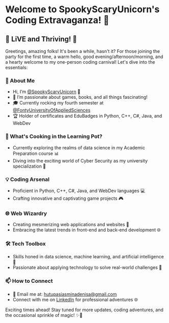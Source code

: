 # Welcome to SpookyScaryUnicorn's Coding Extravaganza! 🚀

## 🌈 LiVE and Thriving! 🌟

Greetings, amazing folks! It's been a while, hasn't it? For those joining the party for the first time, a warm hello, good evening/afternoon/morning, and a hearty welcome to my one-person coding carnival! Let's dive into the essentials:

### 👋 About Me
- Hi, I’m [@SpookyScaryUnicorn](https://github.com/SpookyScaryUnicorn) 🦄
- 👀 I’m passionate about games, books, and all things fascinating!
- 🎓 Currently rocking my fourth semester at [@FontyUniversityOfAppliedSciences](https://fontyuniversity.edu)
- 🏆 Holder of certificates and EduBadges in Python, C++, C#, Java, and WebDev

### 🌱 What's Cooking in the Learning Pot?
- Currently exploring the realms of data science in my Academic Preparation course 📊
- Diving into the exciting world of Cyber Security as my university specialization 🔐

### 💡 Coding Arsenal
- Proficient in Python, C++, C#, Java, and WebDev languages 💻
- Crafting innovative and captivating game projects 🎮

### 🌐 Web Wizardry
- Creating mesmerizing web applications and websites 🚀
- Embracing the latest trends in front-end and back-end development 🌐

### 🛠️ Tech Toolbox
- Skills honed in data science, machine learning, and artificial intelligence 🤖
- Passionate about applying technology to solve real-world challenges 🔧

### 📫 How to Connect
- 📧 Email me at: [hutupasiasminadenisa@gmail.com](mailto:hutupasiasminadenisa@gmail.com)
- Connect with me on [LinkedIn](https://www.linkedin.com/in/spookyscaryunicorn/) for professional adventures 🌐

Exciting times ahead! Stay tuned for more updates, coding adventures, and the occasional sprinkle of magic! ✨🚀
